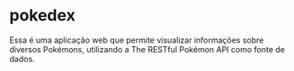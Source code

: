 # pokedex
 Essa é uma aplicação web que permite visualizar informações sobre diversos Pokémons, utilizando a The RESTful Pokémon API como fonte de dados.
